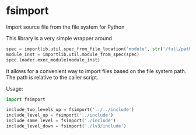 # fsimport
Import source file from the file system for Python

This library is a very simple wrapper around

```python
spec = importlib.util.spec_from_file_location('module', str('/full/path/to/module'))
module_inst = importlib.util.module_from_spec(spec)
spec.loader.exec_module(module_inst)
```

It allows for a convenient way to import files based on the file system path. The path is relative to the caller script.

Usage:

```python
import fsimport

include_two_levels_up = fsimport('../../include')
include_level_up = fsimport('../include')
include_same_level = fsimport('./include')
include_level_down = fsimport('./lv3/include')
```

